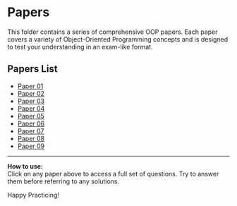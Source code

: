 # Papers

This folder contains a series of comprehensive OOP papers. Each paper covers a variety of Object-Oriented Programming concepts and is designed to test your understanding in an exam-like format.

## Papers List

- [Paper 01](1)
- [Paper 02](2)
- [Paper 03](3)
- [Paper 04](4)
- [Paper 05](5)
- [Paper 06](6)
- [Paper 07](7)
- [Paper 08](8)
- [Paper 09](9)
<!-- Add more papers as needed -->

---

**How to use:**  
Click on any paper above to access a full set of questions. Try to answer them before referring to any solutions.

Happy Practicing!